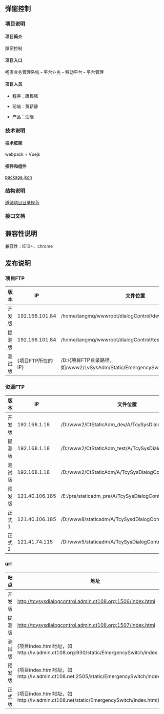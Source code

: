 ## 弹窗控制

### 项目说明

#### 项目简介

弹窗控制

#### 项目入口

畅唐业务管理系统 - 平台业务 - 移动平台 - 平台管理

#### 项目人员

* 程序：唐民强

* 前端：黄薪静

* 产品：汪晓

### 技术说明

#### 技术框架

webpack + Vuejs

#### 插件和组件

[package.json]({该项目master分支中的package.json文件链接})

### 结构说明

[遵循项目目录规范](http://192.168.1.26:8080/doku.php?id=home:huangxj:admsys:projectrule:vuejsdirectory)

### 接口文档



## 兼容性说明

兼容性：IE10+、chrome

## 发布说明

### 项目FTP

版本 | IP | 文件位置
--- | --- | ---
开发版 | 192.168.101.84 | /home/tangmq/wwwroot/dialogControl/devEnv/admin/wwwroot/
提测版 | 192.168.101.84 | /home/tangmq/wwwroot/dialogControl/testEnv/admin/wwwroot/
测试版 |  {项目FTP所在的IP} | /D:/{项目FTP目录路径，如/www2/LvSysAdm/Static/EmergencySwitch/}

### 资源FTP

版本 |   IP | 文件位置
--- | --- | ---
开发版 | 192.168.1.18 | /D:/www2/CtStaticAdm_dev/A/TcySysDialogControlAdm/
提测版 | 192.168.1.18 | /D:/www2/CtStaticAdm_test/A/TcySysDialogControlAdm/
测试版 |   192.168.1.18 | /D:/www2/CtStaticAdm/A/TcySysDialogControlAdm/
预发版 | 121.40.106.185 | /E:/pre/staticadm_pre/A/TcySysDialogControlAdm/
正式1 |  121.40.106.185 | /D:/www8/staticadm/A/TcySysdDialogControlAdm/
正式2 |  121.41.74.115 |  /D:/www5/staticadm/A/TcySysDialogControlAdm/

### url

站点 | 地址
--- | ---
开发版 | http://tcysysdialogcontrol.admin.ct108.org:1506/index.html
提测版 | http://tcysysdialogcontrol.admin.ct108.org:1507/index.html
测试版 | {项目index.html地址，如http://lv.admin.ct108.org:930/static/EmergencySwitch/index.html}
预发版 | {项目index.html地址，如http://lv.admin.ct108.net:2505/static/EmergencySwitch/index.html}
正式版 | {项目index.html地址，如http://lv.admin.ct108.net/static/EmergencySwitch/index.html}